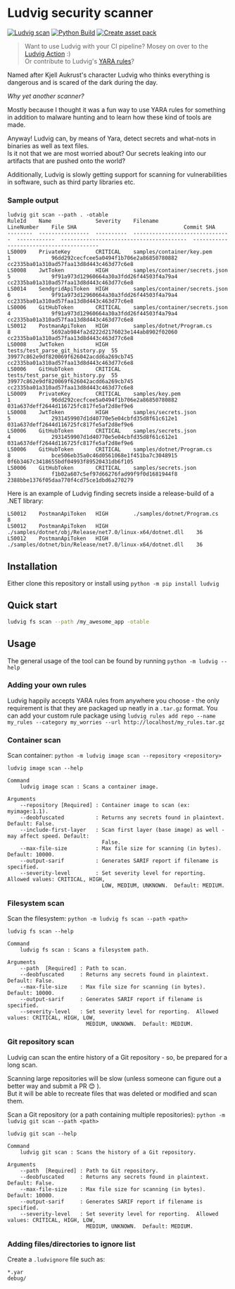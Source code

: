 # Ludvig security scanner

[![Ludvig scan](https://github.com/FrodeHus/ludvig/actions/workflows/main.yml/badge.svg)](https://github.com/FrodeHus/ludvig/actions/workflows/main.yml)  [![Python Build](https://github.com/FrodeHus/ludvig/actions/workflows/python-build.yml/badge.svg)](https://github.com/FrodeHus/ludvig/actions/workflows/python-build.yml)  [![Create asset pack](https://github.com/FrodeHus/ludvig/actions/workflows/create_assets.yml/badge.svg)](https://github.com/FrodeHus/ludvig/actions/workflows/create_assets.yml)

> Want to use Ludvig with your CI pipeline? Mosey on over to the [Ludvig Action](https://github.com/marketplace/actions/ludvig-security-scanner) :)  
> Or contribute to Ludvig's [YARA rules](https://github.com/frodehus/ludvig-rules)?

Named after Kjell Aukrust's character Ludvig who thinks everything is dangerous and is scared of the dark during the day.

_Why yet another scanner?_

Mostly because I thought it was a fun way to use YARA rules for something in addition to malware hunting and to learn how these kind of tools are made.

Anyway! Ludvig can, by means of Yara, detect secrets and what-nots in binaries as well as text files.  
Is it not that we are most worried about? Our secrets leaking into our artifacts that are pushed onto the world?

Additionally, Ludvig is slowly getting support for scanning for vulnerabilities in software, such as third party libraries etc.

### Sample output

```
ludvig git scan --path . -otable
RuleId    Name              Severity    Filename                         LineNumber    File SHA                                  Commit SHA
--------  ----------------  ----------  -------------------------------  ------------  ----------------------------------------  ----------------------------------------
LS0009    PrivateKey        CRITICAL    samples/container/key.pem        1             96dd292cecfcee5a0494f1b706e2a86850780882  cc2335ba01a310ad57faa13d8d443c463d77c6e8
LS0008    JwtToken          HIGH        samples/container/secrets.json   5             9f91a973d12960664a30a3fdd26f44503f4a79a4  cc2335ba01a310ad57faa13d8d443c463d77c6e8
LS0014    SendgridApiToken  HIGH        samples/container/secrets.json   6             9f91a973d12960664a30a3fdd26f44503f4a79a4  cc2335ba01a310ad57faa13d8d443c463d77c6e8
LS0006    GitHubToken       CRITICAL    samples/container/secrets.json   4             9f91a973d12960664a30a3fdd26f44503f4a79a4  cc2335ba01a310ad57faa13d8d443c463d77c6e8
LS0012    PostmanApiToken   HIGH        samples/dotnet/Program.cs        8             5692ab984fa2d222d2176023e144ab8902f02060  cc2335ba01a310ad57faa13d8d443c463d77c6e8
LS0008    JwtToken          HIGH        tests/test_parse_git_history.py  55            39977c862e9df820069f626042acdd6a269cb745  cc2335ba01a310ad57faa13d8d443c463d77c6e8
LS0006    GitHubToken       CRITICAL    tests/test_parse_git_history.py  55            39977c862e9df820069f626042acdd6a269cb745  cc2335ba01a310ad57faa13d8d443c463d77c6e8
LS0009    PrivateKey        CRITICAL    samples/key.pem                  1             96dd292cecfcee5a0494f1b706e2a86850780882  031a637deff2644d116725fc817fe5af2d8ef9e6
LS0008    JwtToken          HIGH        samples/secrets.json             5             2931459907d1d40770e5e04cbfd35d8f61c612e1  031a637deff2644d116725fc817fe5af2d8ef9e6
LS0006    GitHubToken       CRITICAL    samples/secrets.json             4             2931459907d1d40770e5e04cbfd35d8f61c612e1  031a637deff2644d116725fc817fe5af2d8ef9e6
LS0006    GitHubToken       CRITICAL    samples/dotnet/Program.cs        8             bce506eb35a0c46d0561068e1f451ba7c3048915  0f6b3467c3418655bdf04993f89520431db6f105
LS0006    GitHubToken       CRITICAL    samples/secrets.json             3             f1b02a607c5ef97d66276fad99f9f0d1681944f8  2388bbe1376f05daa770f4cd75ce1dbd6a270279
```

Here is an example of Ludvig finding secrets inside a release-build of a .NET library:

```
LS0012    PostmanApiToken   HIGH        ./samples/dotnet/Program.cs                                 8
LS0012    PostmanApiToken   HIGH        ./samples/dotnet/obj/Release/net7.0/linux-x64/dotnet.dll    36
LS0012    PostmanApiToken   HIGH        ./samples/dotnet/bin/Release/net7.0/linux-x64/dotnet.dll    36
```

## Installation

Either clone this repository or install using `python -m pip install ludvig`

## Quick start

```bash
ludvig fs scan --path /my_awesome_app -otable
```

## Usage

The general usage of the tool can be found by running `python -m ludvig --help`

### Adding your own rules

Ludvig happily accepts YARA rules from anywhere you choose - the only requirement is that they are packaged up neatly in a `.tar.gz` format.
You can add your custom rule package using `ludvig rules add repo --name my_rules --category my_worries --url http://localhost/my_rules.tar.gz`

### Container scan

Scan container: `python -m ludvig image scan --repository <repository>`

```text
ludvig image scan --help

Command
    ludvig image scan : Scans a container image.

Arguments
    --repository [Required] : Container image to scan (ex: myimage:1.1).
    --deobfuscated          : Returns any secrets found in plaintext. Default: False.
    --include-first-layer   : Scan first layer (base image) as well - may affect speed. Default:
                              False.
    --max-file-size         : Max file size for scanning (in bytes).  Default: 10000.
    --output-sarif          : Generates SARIF report if filename is specified.
    --severity-level        : Set severity level for reporting.  Allowed values: CRITICAL, HIGH,
                              LOW, MEDIUM, UNKNOWN.  Default: MEDIUM.
```

### Filesystem scan

Scan the filesystem: `python -m ludvig fs scan --path <path>`

```text
ludvig fs scan --help

Command
    ludvig fs scan : Scans a filesystem path.

Arguments
    --path  [Required] : Path to scan.
    --deobfuscated     : Returns any secrets found in plaintext. Default: False.
    --max-file-size    : Max file size for scanning (in bytes).  Default: 10000.
    --output-sarif     : Generates SARIF report if filename is specified.
    --severity-level   : Set severity level for reporting.  Allowed values: CRITICAL, HIGH, LOW,
                         MEDIUM, UNKNOWN.  Default: MEDIUM.
```

### Git repository scan

Ludvig can scan the entire history of a Git repository - so, be prepared for a long scan.

Scanning large repositories will be slow (unless someone can figure out a better way and submit a PR 😊 ).  
But it will be able to recreate files that was deleted or modified and scan them.

Scan a Git repository (or a path containing multiple repositories): `python -m ludvig git scan --path <path>`

```text
ludvig git scan --help

Command
    ludvig git scan : Scans the history of a Git repository.

Arguments
    --path  [Required] : Path to Git repository.
    --deobfuscated     : Returns any secrets found in plaintext. Default: False.
    --max-file-size    : Max file size for scanning (in bytes).  Default: 10000.
    --output-sarif     : Generates SARIF report if filename is specified.
    --severity-level   : Set severity level for reporting.  Allowed values: CRITICAL, HIGH, LOW,
                         MEDIUM, UNKNOWN.  Default: MEDIUM.
```

### Adding files/directories to ignore list

Create a `.ludvignore` file such as:

```text
*.yar
debug/
```
